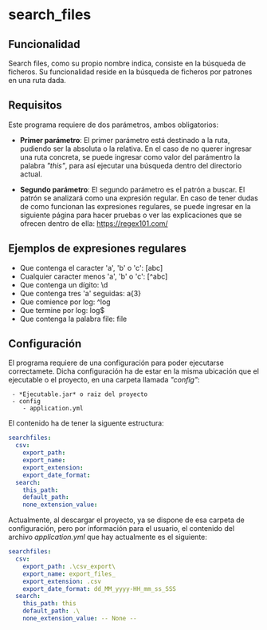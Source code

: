 # search_files

## Funcionalidad
Search files, como su propio nombre indica, consiste en la búsqueda de ficheros. Su funcionalidad reside en la búsqueda de ficheros por patrones en una ruta dada.

## Requisitos
Este programa requiere de dos parámetros, ambos obligatorios:

- **Primer parámetro**: El primer parámetro está destinado a la ruta, pudiendo ser la absoluta o la relativa. En el caso de no querer ingresar una ruta concreta, se puede ingresar como valor del parámentro la palabra *"this"*, para así ejecutar una búsqueda dentro del directorio actual.

- **Segundo parámetro**: El segundo parámetro es el patrón a buscar. El patrón se analizará como una expresión regular. En caso de tener dudas de como funcionan las expresiones regulares, se puede ingresar en la siguiente página para hacer pruebas o ver las explicaciones que se ofrecen dentro de ella: https://regex101.com/

## Ejemplos de expresiones regulares
- Que contenga el caracter 'a', 'b' o 'c': [abc]
- Cualquier caracter menos 'a', 'b' o 'c': [^abc]
- Que contenga un dígito: \d
- Que contenga tres 'a' seguidas: a{3}
- Que comience por log: ^log
- Que termine por log: log$
- Que contenga la palabra file: file

## Configuración
El programa requiere de una configuración para poder ejecutarse correctamete. Dicha configuración ha de estar en la misma ubicación que el ejecutable o el proyecto, en una carpeta llamada *"config"*:

```
 - *Ejecutable.jar* o raiz del proyecto 
 - config
	- application.yml
```
	
El contenido ha de tener la siguente estructura:

```yaml
searchfiles:
  csv:
    export_path:
    export_name:
    export_extension:
    export_date_format:
  search:
    this_path:
    default_path:
    none_extension_value:
```
	
Actualmente, al descargar el proyecto, ya se dispone de esa carpeta de configuración, pero por información para el usuario, el contenido del archivo *application.yml* que hay actualmente es el siguiente:

```yaml
searchfiles:
  csv:
    export_path: .\csv_export\
    export_name: export_files_
    export_extension: .csv
    export_date_format: dd_MM_yyyy-HH_mm_ss_SSS
  search:
    this_path: this
    default_path: .\
    none_extension_value: -- None --
```